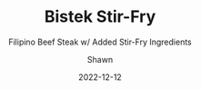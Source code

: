 ---
layout: recipe
title: Bistek Stir-Fry
subtitle: Filipino Beef Steak w/ Added Stir-Fry Ingredients
description: Filipino recipe with added liberties 
author: Shawn
date: 2022-12-12
show_sidebar: false
image: /assets/donald.GIF
hero_image: /assets/donald.GIF
hero_darken: true
ingredients:
    - 3 tsp vegetable oil
    - 1 Onion, Sliced
    - 1 Green Bell Pepper, Sliced
    - 1 Red Bell Pepper, Sliced
    - 1 Yellow Bell Pepper, Sliced
    - 3 Fresno Chillis (Optional in Choice of Chillis or None at All)
    - 4 Cloves of Garlic, Crushed and Diced
    - 3/4 lb of Thin Cut Beef (Cooks Choice), Thin Sliced
    - 12-16 oz Firm Tofu, Cut Into Bite Sized Pieces
    - 1/2 Cup Soy Sauce
    - 1 Whole Lemon, Juiced
    - 1/2 tsp Ground Black Pepper
method:
    - Marinate beef in soy sauce, lemon, and ground black pepper for 1 hour to overnight
    - Add and heat 1 tsp of vegetable oil in a large pan on a medium-high heat, then add the green, red, yellow peppers, and chillis and cook for five to ten minutes to soften, stirring occasionally
    - Remove peppers and add another 1 tsp of vegetable oil on medium-high heat, then add the tofu and cook for five minutes on each side
    - Remove the tofu and add another 1 tsp of vegetable oil on medium-high heat, then add the garlic and beef and cook for five to ten minutes, stirring occasionally
    - Add the rest of the cooked ingredients back into the pan and stir the ingredients together
    - Turn off heat and serve hot
prep_time: PT0H30M
cook_time: PT1H
total_time: PT1H30M
keywords: recipe,cooking
recipe_yield: 4
recipe_category: Main course
recipe_cuisine: Filipino
#calories: 500 calories
---